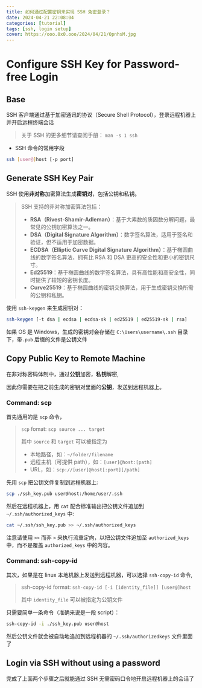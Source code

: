 ```yaml
---
title: 如何通过配置密钥来实现 SSH 免密登录？
date: 2024-04-21 22:08:04
categories: [tutorial]
tags: [ssh, login setup]
cover: https://ooo.0x0.ooo/2024/04/21/OpnhsM.jpg
---
```


# Configure SSH Key for Password-free Login



## Base

SSH 客户端通过基于加密通讯的协议（Secure Shell Protocol），登录远程机器上并开启远程终端会话

> 关于 SSH 的更多细节请查阅手册： `man -s 1 ssh `

- SSH 命令的常用字段

```bash
ssh [user@]host [-p port]
```



## Generate SSH Key Pair

SSH 使用**非对称**加密算法生成**密钥对**，包括公钥和私钥。

> SSH 支持的非对称加密算法包括：
>
> - **RSA（Rivest-Shamir-Adleman）**：基于大素数的质因数分解问题，最常见的公钥加密算法之一。
> - **DSA（Digital Signature Algorithm）**：数字签名算法，适用于签名和验证，但不适用于加密数据。
> - **ECDSA（Elliptic Curve Digital Signature Algorithm）**：基于椭圆曲线的数字签名算法，拥有比 RSA 和 DSA 更高的安全性和更小的密钥尺寸。
> - **Ed25519**：基于椭圆曲线的数字签名算法，具有高性能和高安全性，同时提供了较短的密钥长度。
> - **Curve25519**：基于椭圆曲线的密钥交换算法，用于生成密钥交换所需的公钥和私钥。

使用 `ssh-keygen` 来生成密钥对：

```bash
ssh-keygen [-t dsa | ecdsa | ecdsa-sk | ed25519 | ed25519-sk | rsa]
```

如果 OS 是 Windows，生成的密钥对会存储在 `C:\Users\username\.ssh` 目录下，带`.pub` 后缀的文件是公钥文件



## Copy Public Key to Remote Machine

在非对称密码体制中，通过**公钥**加密，**私钥**解密,

因此你需要在把之前生成的密钥对里面的**公钥**，发送到远程机器上。

### Command: scp

首先通用的是 `scp` 命令，

> `scp` fomat: `scp source ... target`
>
> 其中 `source` 和 `target` 可以被指定为
>
> - 本地路径，如：`~/folder/filename`
> - 远程主机（可提供 path），如：`[user]@host:[path]`
> - URL，如：`scp://[user]@host[:port][/path]`

先用 `scp` 把公钥文件复制到远程机器上:

```bash
scp ./ssh_key.pub user@host:/home/user/.ssh
```

然后在远程机器上，用 `cat` 配合标准输出把公钥文件追加到 `~/.ssh/authorized_keys` 中:

```bash
cat ~/.ssh/ssh_key.pub >> ~/.ssh/authorized_keys
```

注意请使用 `>>` 而非 `>` 来执行流重定向，以把公钥文件追加至 `authorized_keys` 中，而不是覆盖 `authorized_keys` 中的内容。

### Command: ssh-copy-id

其次，如果是在 linux 本地机器上发送到远程机器，可以选择 `ssh-copy-id` 命令,

> ssh-copy-id format: `ssh-copy-id [-i [identity_file]] [user@]host`
>
> 其中 `identity_file` 可以被指定为公钥文件

只需要简单一条命令（准确来说是一段 script）：

```bash
ssh-copy-id -i ./ssh_key.pub user@host
```

然后公钥文件就会被自动地追加到远程机器的 `~/.ssh/authorizedkeys` 文件里面了



## Login via SSH without using a password

完成了上面两个步骤之后就能通过 SSH 无需密码口令地开启远程机器上的会话了